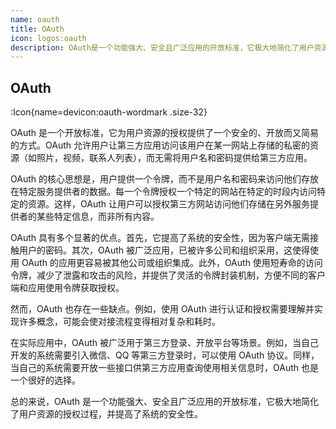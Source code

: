 ```yaml
---
name: oauth
title: OAuth
icon: logos:oauth
description: OAuth是一个功能强大、安全且广泛应用的开放标准，它极大地简化了用户资源的授权过程，并提高了系统的安全性。
---
```


## OAuth

:Icon{name=devicon:oauth-wordmark .size-32}

OAuth 是一个开放标准，它为用户资源的授权提供了一个安全的、开放而又简易的方式。OAuth 允许用户让第三方应用访问该用户在某一网站上存储的私密的资源（如照片，视频，联系人列表），而无需将用户名和密码提供给第三方应用。

OAuth 的核心思想是，用户提供一个令牌，而不是用户名和密码来访问他们存放在特定服务提供者的数据。每一个令牌授权一个特定的网站在特定的时段内访问特定的资源。这样，OAuth 让用户可以授权第三方网站访问他们存储在另外服务提供者的某些特定信息，而非所有内容。

OAuth 具有多个显著的优点。首先，它提高了系统的安全性，因为客户端无需接触用户的密码。其次，OAuth 被广泛应用，已被许多公司和组织采用，这使得使用 OAuth 的应用更容易被其他公司或组织集成。此外，OAuth 使用短寿命的访问令牌，减少了泄露和攻击的风险，并提供了灵活的令牌封装机制，方便不同的客户端和应用使用令牌获取授权。

然而，OAuth 也存在一些缺点。例如，使用 OAuth 进行认证和授权需要理解并实现许多概念，可能会使对接流程变得相对复杂和耗时。

在实际应用中，OAuth 被广泛用于第三方登录、开放平台等场景。例如，当自己开发的系统需要引入微信、QQ 等第三方登录时，可以使用 OAuth 协议。同样，当自己的系统需要开放一些接口供第三方应用查询使用相关信息时，OAuth 也是一个很好的选择。

总的来说，OAuth 是一个功能强大、安全且广泛应用的开放标准，它极大地简化了用户资源的授权过程，并提高了系统的安全性。
